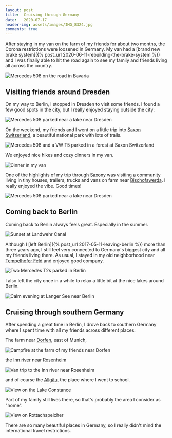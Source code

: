 ```yaml
---
layout: post
title:  Cruising through Germany
date:   2020-07-17
header-img: assets/images/IMG_8324.jpg
comments: true
---
```


After staying in my van on the farm of my friends for about two months, the Corona restrictions were loosened in Germany. My van had a  [brand new brake system]({% post_url 2020-06-11-rebuilding-the-brake-system %}) and I was finally able to hit the road again to see my family and friends living all across the country.

![Mercedes 508 on the road in Bavaria](/assets/images/IMG_8190.jpg)

## Visiting friends around Dresden

On my way to Berlin, I stopped in Dresden to visit some friends. I found a few good spots in the city, but I really enjoyed staying outside the city:

![Mercedes 508 parked near a lake near Dresden](/assets/images/IMG_8194.jpg)

On the weekend, my friends and I went on a little trip into [Saxon Switzerland](https://www.google.com/maps/place/Saxon+Switzerland+National+Park), a beautiful national park with lots of trails.

![Mercedes 508 and a VW T5 parked in a forest at Saxon Switzerland](/assets/images/IMG_8245.jpg)

We enjoyed nice hikes and cozy dinners in my van.

![Dinner in my van](/assets/images/068d52d7-c93d-4231-8e2c-84f465218c1c.jpg)

One of the highlights of my trip through [Saxony](https://www.google.com/maps/place/Saxony,+Germany/) was visiting a community living in tiny houses, trailers, trucks and vans on farm near [Bischofswerda](https://www.google.com/maps/place/01877+Bischofswerda,+Germany/). I really enjoyed the vibe. Good times!

![Mercedes 508 parked near a lake near Dresden](/assets/images/IMG_8324.jpg)

## Coming back to Berlin

Coming back to Berlin always feels great. Especially in the summer.

![Sunset at Landwehr Canal](/assets/images/IMG_8267.jpg)

Although I [left Berlin]({% post_url 2017-05-11-leaving-berlin %}) more than three years ago, I still feel very connected to Germany's biggest city and all my friends living there. As usual, I stayed in my old neighborhood near [Tempelhofer Feld](https://www.google.com/maps/place/Tempelhofer+Feld/) and enjoyed good company.

![Two Mercedes T2s parked in Berlin](/assets/images/IMG_8296.jpg)

I also left the city once in a while to relax a little bit at the nice lakes around Berlin.

![Calm evening at Langer See near Berlin](/assets/images/IMG_8278.jpg)

## Cruising through southern Germany

After spending a great time in Berlin, I drove back to southern Germany where I spent time with all my friends across different places:

The farm near [Dorfen](https://www.google.com/maps/place/84405+Dorfen,+Germany/), east of Munich,

![Campfire at the farm of my friends near Dorfen](/assets/images/IMG_8433.jpg)

the [Inn river](https://www.google.com/maps/place/Inn/) near [Rosenheim](https://www.google.com/maps/place/Rosenheim,+Germany/)

![Van trip to the Inn river near Rosenheim](/assets/images/IMG_8537.jpg)

and of course the [Allgäu](https://www.google.com/maps/place/Allg%C3%A4u/), the place where I went to school.

![View on the Lake Constance](/assets/images/IMG_8394.jpg)

Part of my family still lives there, so that's probably the area I consider as "home".

![View on Rottachspeicher](/assets/images/IMG_8588.jpg)

There are so many beautiful places in Germany, so I really didn't mind the international travel restrictions.

